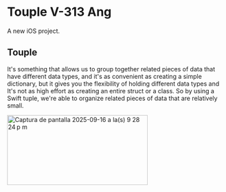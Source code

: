 # Touple V-313 Ang

A new iOS project.

## Touple

 It's something that allows us to group together related pieces of data that have different data types, and it's as convenient as creating a simple dictionary,
 but it gives you the flexibility of holding different data types and It's not as high effort as creating an entire struct or a class.
 So by using a Swift tuple, we're able to organize related pieces of data that are relatively small.
 
 <img width="327" height="163" alt="Captura de pantalla 2025-09-16 a la(s) 9 28 24 p m" src="https://github.com/user-attachments/assets/7ff088a3-7e9a-4ed1-b05c-fb6a3e0239eb" />
